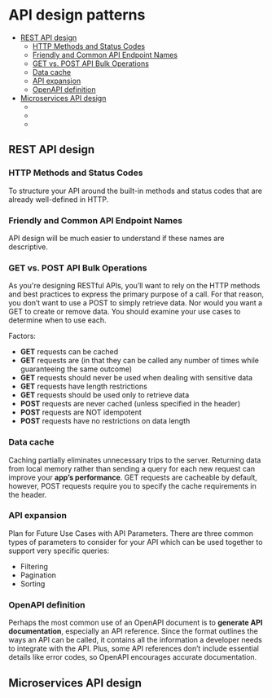 # API design patterns
- [REST API design](#rest-api-design)
    - [HTTP Methods and Status Codes](#http-methods-and-status-codes)
    - [Friendly and Common API Endpoint Names](#friendly-and-common-api-endpoint-names)
    - [GET vs. POST API Bulk Operations](#get-vs-post-api-bulk-operations)
    - [Data cache](#data-cache)
    - [API expansion](#api-expansion)
    - [OpenAPI definition](#openapi-definition)
- [Microservices API design](#microservices-api-design)
    - []()
    - []()
    - []()


## REST API design

### HTTP Methods and Status Codes
To structure your API around the built-in methods and status codes that are already well-defined in HTTP.

### Friendly and Common API Endpoint Names
API design will be much easier to understand if these names are descriptive. 

### GET vs. POST API Bulk Operations
As you're designing RESTful APIs, you’ll want to rely on the HTTP methods and best practices to express the primary purpose of a call. 
For that reason, you don’t want to use a POST to simply retrieve data. 
Nor would you want a GET to create or remove data. You should examine your use cases to determine when to use each.  

Factors:
- **GET** requests can be cached
- **GET** requests are  (in that they can be called any number of times while guaranteeing the same outcome)
- **GET** requests should never be used when dealing with sensitive data
- **GET** requests have length restrictions
- **GET** requests should be used only to retrieve data
- **POST** requests are never cached (unless specified in the header)
- **POST** requests are NOT idempotent
- **POST** requests have no restrictions on data length

### Data cache
Caching partially eliminates unnecessary trips to the server. Returning data from local memory rather than sending a query for each new request can improve your **app’s performance**. 
GET requests are cacheable by default, however, POST requests require you to specify the cache requirements in the header.

### API expansion
Plan for Future Use Cases with API Parameters. 
There are three common types of parameters to consider for your API which can be used together to support very specific queries:
- Filtering
- Pagination
- Sorting

### OpenAPI definition
Perhaps the most common use of an OpenAPI document is to **generate API documentation**, especially an API reference. 
Since the format outlines the ways an API can be called, it contains all the information a developer needs to integrate with the API. 
Plus, some API references don’t include essential details like error codes, so OpenAPI encourages accurate documentation.

## Microservices API design

### 

